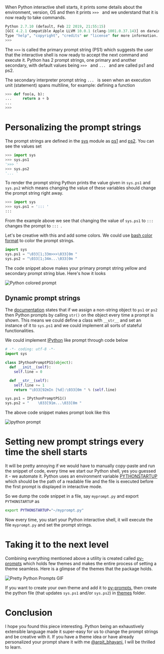 When Python interactive shell starts, it prints some details about the environment, version, OS and then it prints `>>> ` and we understand that it is now ready to take commands.

```py
Python 2.7.10 (default, Feb 22 2019, 21:55:15)
[GCC 4.2.1 Compatible Apple LLVM 10.0.1 (clang-1001.0.37.14)] on darwin
Type "help", "copyright", "credits" or "license" for more information.
>>>
```

The `>>>` is called the primary prompt string (PS1) which suggests the user that the interactive shell is now
ready to accept the next command and execute it. Python has 2 prompt strings, one primary and another secondary,
with default values being `>>> ` and `... ` and are called ps1 and ps2.

The secondary interpreter prompt string `... ` is seen when an execution unit (statement) spans multiline, for example: defining a function

```py
>>> def foo(a, b):
...     return a + b
...
>>>
```

# Personalizing the prompt strings
The prompt strings are defined in the [sys](https://docs.python.org/3/library/sys.html) module as [ps1](https://docs.python.org/3/library/sys.html#sys.ps1) and [ps2](https://docs.python.org/3/library/sys.html#sys.ps2). You can see the values set

```py
>>> import sys
>>> sys.ps1
'>>> '
>>> sys.ps2
'... '
```

To render the prompt string Python prints the value given in `sys.ps1` and `sys.ps2` which means changing the value of these variables should change the prompt string right away.

```py
>>> import sys
>>> sys.ps1 = '::: '
:::
```

From the example above we see that changing the value of `sys.ps1` to `::: ` changes the prompt to `::: `.

Let's be creative with this and add some colors. We could use [bash color format](https://misc.flogisoft.com/bash/tip_colors_and_formatting) to color the prompt strings.

```py
import sys
sys.ps1 = "\033[1;33m>>>\033[0m "
sys.ps2 = "\033[1;34m...\033[0m "
```

The code snippet above makes your primary prompt string yellow and secondary prompt string blue. Here's how it looks

![Python colored prompt](https://user-images.githubusercontent.com/4745789/74897098-03be9480-53bc-11ea-8395-7b3bbb1814dd.png)

## Dynamic prompt strings

The [documentation](https://docs.python.org/3/library/sys.html#sys.ps2) states that if we assign a non-string object to `ps1` or `ps2` then Python prompts by calling `str()` on the object every time a prompt is shown. This means we could define a class with `__str__` and set an instance of it to `sys.ps1` and we could implement all sorts of stateful functionalities.

We could implement [IPython](https://ipython.org/) like prompt through code below

```py
# -*- coding: utf-8 -*-
import sys

class IPythonPromptPS1(object):
  def __init__(self):
    self.line = 0

  def __str__(self):
    self.line += 1
    return "\033[92mIn [%d]:\033[0m " % (self.line)

sys.ps1 = IPythonPromptPS1()
sys.ps2 = "    \033[91m...\033[0m "
```

The above code snippet makes prompt look like this

![ipython prompt](https://user-images.githubusercontent.com/4745789/74897125-18029180-53bc-11ea-86e6-9d0ca6753fb9.png)

# Setting new prompt strings every time the shell starts
It will be pretty annoying if we would have to manually copy-paste and run the snippet of code, every time we start our Python shell, yes you guessed it - we automate it. Python uses an environment variable [PYTHONSTARTUP](https://docs.python.org/3/using/cmdline.html#envvar-PYTHONSTARTUP) which should be the path of a readable file and the file is executed before the first prompt is displayed in interactive mode.

So we dump the code snippet in a file, say `myprompt.py` and export `PYTHONSTARTUP` as

```sh
export PYTHONSTARTUP="~/myprompt.py"
```

Now every time, you start your Python interactive shell, it will execute the file `myprompt.py` and set the prompt strings.

# Taking it to the next level
Combining everything mentioned above a utility is created called [py-prompts](https://github.com/arpitbbhayani/py-prompts) which holds few themes and makes the entire process of setting a theme seamless. Here is a glimpse of the themes that the package holds.

![Pretty Python Prompts GIF](https://user-images.githubusercontent.com/4745789/74897216-539d5b80-53bc-11ea-8cdd-91177b6553b5.gif)

If you want to create your own theme and add it to [py-prompts](https://github.com/arpitbbhayani/py-prompts), then create the python file (that updates `sys.ps1` and/or `sys.ps2`) in [themes](https://github.com/arpitbbhayani/py-prompts/tree/master/themes) folder.

# Conclusion
I hope you found this piece interesting. Python being an exhaustively extensible language made it super-easy for us to change the prompt strings and be creative with it. If you have a theme idea or have already personalized your prompt share it with me [@arpit_bhayani](https://twitter.com/arpit_bhayani), I will be thrilled to learn.

